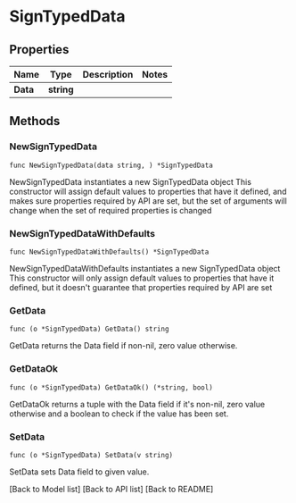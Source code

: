 # SignTypedData

## Properties

| Name     | Type       | Description | Notes |
| -------- | ---------- | ----------- | ----- |
| **Data** | **string** |             |       |

## Methods

### NewSignTypedData

`func NewSignTypedData(data string, ) *SignTypedData`

NewSignTypedData instantiates a new SignTypedData object This constructor will assign default values to properties that have it defined, and makes sure properties required by API are set, but the set of arguments will change when the set of required properties is changed

### NewSignTypedDataWithDefaults

`func NewSignTypedDataWithDefaults() *SignTypedData`

NewSignTypedDataWithDefaults instantiates a new SignTypedData object This constructor will only assign default values to properties that have it defined, but it doesn't guarantee that properties required by API are set

### GetData

`func (o *SignTypedData) GetData() string`

GetData returns the Data field if non-nil, zero value otherwise.

### GetDataOk

`func (o *SignTypedData) GetDataOk() (*string, bool)`

GetDataOk returns a tuple with the Data field if it's non-nil, zero value otherwise and a boolean to check if the value has been set.

### SetData

`func (o *SignTypedData) SetData(v string)`

SetData sets Data field to given value.

\[Back to Model list] \[Back to API list] \[Back to README]
